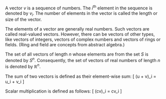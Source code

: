 A vector $v$ is a sequence of numbers.
The $i^{\textrm{th}}$ element in the sequence is denoted by $v_i$.
The number of elements in the vector is called the length or size of the vector.

The elements of a vector are generally real numbers. Such vectors are called real-valued vectors.
However, there can be vectors of other types, like vectors of integers, vectors of complex numbers
and vectors of rings or fields. (Ring and field are concepts from abstract algebra.)

The set of all vectors of length $n$ whose elements are from the set $S$ is denoted by $S^n$.
Consequently, the set of vectors of real numbers of length $n$ is denoted by $\mathbb{R}^n$.

The sum of two vectors is defined as their element-wise sum:
\[ (u + v)_i = u_i + v_i \]

Scalar multiplication is defined as follows:
\[ (cv)_i = cv_i \]

